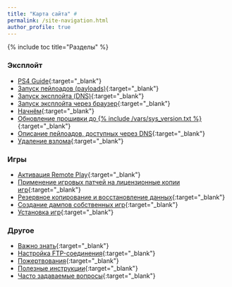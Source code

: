 ```yaml
---
title: "Карта сайта" #
permalink: /site-navigation.html
author_profile: true
---
```


{% include toc title="Разделы" %}

### Эксплойт

* [PS4 Guide](/){:target="_blank"}
* [Запуск пейлоадов (payloads)](payloads){:target="_blank"}
* [Запуск эксплойта (DNS)](start-hen){:target="_blank"}
* [Запуск эксплойта через браузер](start-hen-browser){:target="_blank"}
* [Начнём](get-started){:target="_blank"}
* [Обновление прошивки до {% include /vars/sys_version.txt %}](usb-update){:target="_blank"}
* [Описание пейлоадов, доступных через DNS](dns-payloads){:target="_blank"}
* [Удаление взлома](uninstall-hen){:target="_blank"}

### Игры 

* [Активация Remote Play](remote-play){:target="_blank"}
* [Применение игровых патчей на лицензионные копии игр](game-patches){:target="_blank"}
* [Резервное копирование и восстановление данных](backup){:target="_blank"}
* [Создание дампов собственных игр](game-dumps){:target="_blank"}
* [Установка игр](games){:target="_blank"}

### Другое 

* [Важно знать](info){:target="_blank"}
* [Настройка FTP-соединения](ftp){:target="_blank"}
* [Пожертвования](http://customfw.xyz/donations){:target="_blank"}
* [Полезные инструкции](addons){:target="_blank"}
* [Часто задаваемые вопросы](faq){:target="_blank"}
